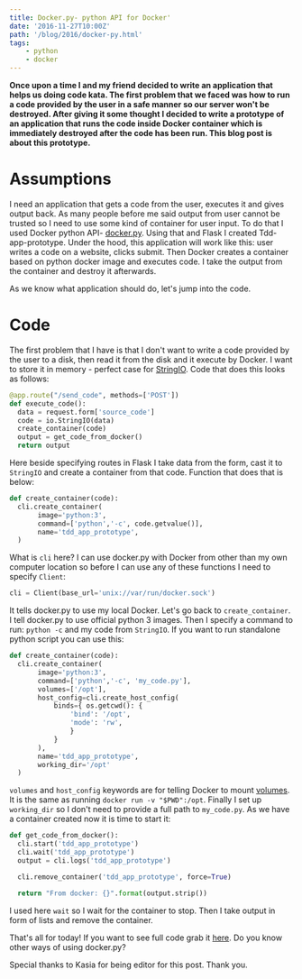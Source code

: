 ```yaml
---
title: Docker.py- python API for Docker'
date: '2016-11-27T10:00Z'
path: '/blog/2016/docker-py.html'
tags: 
    - python
    - docker
---
```


**Once upon a time I and my friend decided to write an application that
helps us doing code kata. The first problem that we faced was how to run
a code provided by the user in a safe manner so our server won't be
destroyed. After giving it some thought I decided to write a prototype
of an application that runs the code inside Docker container which is
immediately destroyed after the code has been run. This blog post is
about this prototype.**

Assumptions
===========

I need an application that gets a code from the user, executes it and
gives output back. As many people before me said output from user cannot
be trusted so I need to use some kind of container for user input. To do
that I used Docker python API-
[docker.py](https://github.com/docker/docker-py). Using that and Flask I
created Tdd-app-prototype. Under the hood, this application will work
like this: user writes a code on a website, clicks submit. Then Docker
creates a container based on python docker image and executes code. I
take the output from the container and destroy it afterwards.

As we know what application should do, let's jump into the code.

Code
====

The first problem that I have is that I don't want to write a code
provided by the user to a disk, then read it from the disk and it
execute by Docker. I want to store it in memory - perfect case for
[StringIO](https://docs.python.org/3/library/io.html#io.StringIO). Code
that does this looks as follows:

```python
@app.route("/send_code", methods=['POST'])
def execute_code():
  data = request.form['source_code']
  code = io.StringIO(data)
  create_container(code)
  output = get_code_from_docker()
  return output
```

Here beside specifying routes in Flask I take data from the form, cast
it to `StringIO` and create a container from that code. Function that
does that is below:

```python
def create_container(code):
  cli.create_container(
       image='python:3',
       command=['python','-c', code.getvalue()],
       name='tdd_app_prototype',
  )
```

What is `cli` here? I can use docker.py with Docker from other than my
own computer location so before I can use any of these functions I need
to specify `Client`:

```python
cli = Client(base_url='unix://var/run/docker.sock')
```

It tells docker.py to use my local Docker. Let's go back to
`create_container`. I tell docker.py to use official python 3 images.
Then I specify a command to run: `python -c` and my code from
`StringIO`. If you want to run standalone python script you can use
this:

```python
def create_container(code):
  cli.create_container(
       image='python:3',
       command=['python','-c', 'my_code.py'],
       volumes=['/opt'],
       host_config=cli.create_host_config(
           binds={ os.getcwd(): {
               'bind': '/opt',
               'mode': 'rw',
               }
           }
       ),
       name='tdd_app_prototype',
       working_dir='/opt'
  )
```

`volumes` and `host_config` keywords are for telling Docker to mount
[volumes](https://docs.docker.com/engine/reference/run/#/volume-shared-filesystems).
It is the same as running `docker run -v "$PWD":/opt`. Finally I set up
`working_dir` so I don't need to provide a full path to `my_code.py`. As
we have a container created now it is time to start it:

```python
def get_code_from_docker():
  cli.start('tdd_app_prototype')
  cli.wait('tdd_app_prototype')
  output = cli.logs('tdd_app_prototype')

  cli.remove_container('tdd_app_prototype', force=True)

  return "From docker: {}".format(output.strip())
```

I used here `wait` so I wait for the container to stop. Then I take
output in form of lists and remove the container.

That's all for today! If you want to see full code grab it
[here](https://github.com/krzysztofzuraw/tdd-app-prototype). Do you know
other ways of using docker.py?

Special thanks to Kasia for being editor for this post. Thank you.

